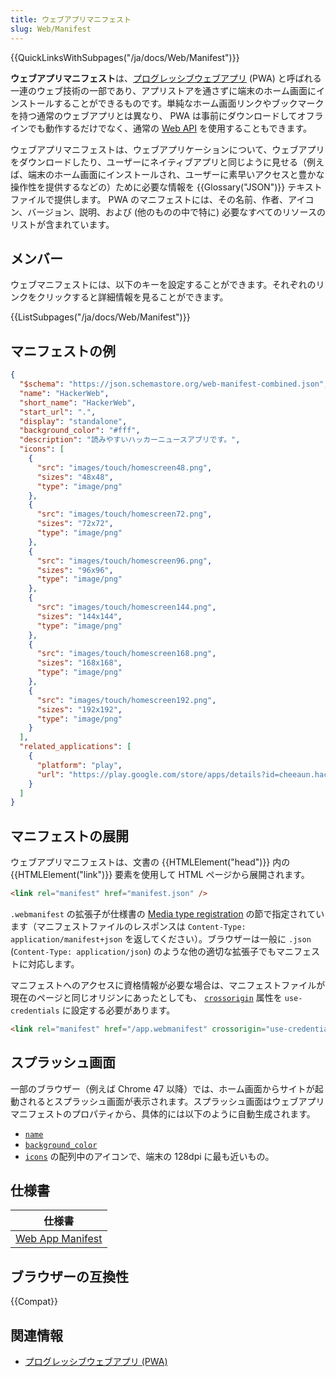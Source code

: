 ```yaml
---
title: ウェブアプリマニフェスト
slug: Web/Manifest
---
```


{{QuickLinksWithSubpages("/ja/docs/Web/Manifest")}}

**ウェブアプリマニフェスト**は、[プログレッシブウェブアプリ](/ja/docs/Web/Progressive_web_apps) (PWA) と呼ばれる一連のウェブ技術の一部であり、アプリストアを通さずに端末のホーム画面にインストールすることができるものです。単純なホーム画面リンクやブックマークを持つ通常のウェブアプリとは異なり、 PWA は事前にダウンロードしてオフラインでも動作するだけでなく、通常の [Web API](/ja/docs/Web/API) を使用することもできます。

ウェブアプリマニフェストは、ウェブアプリケーションについて、ウェブアプリをダウンロードしたり、ユーザーにネイティブアプリと同じように見せる（例えば、端末のホーム画面にインストールされ、ユーザーに素早いアクセスと豊かな操作性を提供するなどの）ために必要な情報を {{Glossary("JSON")}} テキストファイルで提供します。 PWA のマニフェストには、その名前、作者、アイコン、バージョン、説明、および (他のものの中で特に) 必要なすべてのリソースのリストが含まれています。

## メンバー

ウェブマニフェストには、以下のキーを設定することができます。それぞれのリンクをクリックすると詳細情報を見ることができます。

{{ListSubpages("/ja/docs/Web/Manifest")}}

## マニフェストの例

```json
{
  "$schema": "https://json.schemastore.org/web-manifest-combined.json",
  "name": "HackerWeb",
  "short_name": "HackerWeb",
  "start_url": ".",
  "display": "standalone",
  "background_color": "#fff",
  "description": "読みやすいハッカーニュースアプリです。",
  "icons": [
    {
      "src": "images/touch/homescreen48.png",
      "sizes": "48x48",
      "type": "image/png"
    },
    {
      "src": "images/touch/homescreen72.png",
      "sizes": "72x72",
      "type": "image/png"
    },
    {
      "src": "images/touch/homescreen96.png",
      "sizes": "96x96",
      "type": "image/png"
    },
    {
      "src": "images/touch/homescreen144.png",
      "sizes": "144x144",
      "type": "image/png"
    },
    {
      "src": "images/touch/homescreen168.png",
      "sizes": "168x168",
      "type": "image/png"
    },
    {
      "src": "images/touch/homescreen192.png",
      "sizes": "192x192",
      "type": "image/png"
    }
  ],
  "related_applications": [
    {
      "platform": "play",
      "url": "https://play.google.com/store/apps/details?id=cheeaun.hackerweb"
    }
  ]
}
```

## マニフェストの展開

ウェブアプリマニフェストは、文書の {{HTMLElement("head")}} 内の {{HTMLElement("link")}} 要素を使用して HTML ページから展開されます。

```html
<link rel="manifest" href="manifest.json" />
```

`.webmanifest` の拡張子が仕様書の [Media type registration](https://w3c.github.io/manifest/#media-type-registration) の節で指定されています（マニフェストファイルのレスポンスは `Content-Type: application/manifest+json` を返してください）。ブラウザーは一般に `.json` (`Content-Type: application/json`) のような他の適切な拡張子でもマニフェストに対応します。

マニフェストへのアクセスに資格情報が必要な場合は、マニフェストファイルが現在のページと同じオリジンにあったとしても、 [`crossorigin`](/ja/docs/Web/HTML/Attributes/crossorigin) 属性を `use-credentials` に設定する必要があります。

```html
<link rel="manifest" href="/app.webmanifest" crossorigin="use-credentials" />
```

## スプラッシュ画面

一部のブラウザー（例えば Chrome 47 以降）では、ホーム画面からサイトが起動されるとスプラッシュ画面が表示されます。スプラッシュ画面はウェブアプリマニフェストのプロパティから、具体的には以下のように自動生成されます。

- [`name`](/ja/docs/Web/Manifest/name)
- [`background_color`](/ja/docs/Web/Manifest/background_color)
- [`icons`](/ja/docs/Web/Manifest/icons) の配列中のアイコンで、端末の 128dpi に最も近いもの。

## 仕様書

| 仕様書                                             |
| -------------------------------------------------- |
| [Web App Manifest](https://w3c.github.io/manifest) |

## ブラウザーの互換性

{{Compat}}

## 関連情報

- [プログレッシブウェブアプリ (PWA)](/ja/docs/Web/Progressive_web_apps)
